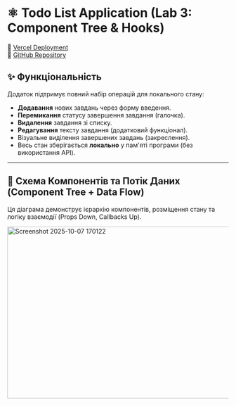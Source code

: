 # ⚛️ Todo List Application (Lab 3: Component Tree & Hooks)

🔗 [Vercel Deployment](https://component-tree-hooks-xhp1-3qqeko0je-naezze-gmailcoms-projects.vercel.app/)  
🔗 [GitHub Repository](https://github.com/Stanislav-creator-bin-h/Component-Tree.-Hooks)

## ✨ Функціональність

Додаток підтримує повний набір операцій для локального стану:

* **Додавання** нових завдань через форму введення.
* **Перемикання** статусу завершення завдання (галочка).
* **Видалення** завдання зі списку.
* **Редагування** тексту завдання (додатковий функціонал).
* Візуальне виділення завершених завдань (закреслення).
* Весь стан зберігається **локально** у пам'яті програми (без використання API).

---

## 🌳 Схема Компонентів та Потік Даних (Component Tree + Data Flow)

Ця діаграма демонструє ієрархію компонентів, розміщення стану та логіку взаємодії (Props Down, Callbacks Up).


<img width="1319" height="391" alt="Screenshot 2025-10-07 170122" src="https://github.com/user-attachments/assets/2903f752-075e-4b53-aec3-5bcb27ace9a8" />
